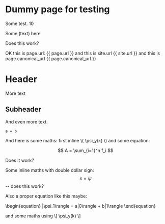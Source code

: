 # Dummy page for testing

Some test. 10

Some (text) here

Does this work?

OK this is page.url: {{ page.url }} and this is site.url {{ site.url }}
and this is page.canonical_url {{ page.canonical_url }} 

# Header

More text

## Subheader

And even more text.

```
a = b
```

And here is some maths: first inline  \\( \psi_y(k) \\) and some 
equation:

$$
A = \sum_{i=1}^n f_i
$$

Does it work?

Some inline maths with double dollar sign: $$ x = \psi $$ -- does this work?

Also a proper equation like this maybe:

\begin{equation}
   |\psi_1\rangle = a|0\rangle + b|1\rangle
\end{equation}

and some maths using  \\[ \psi_y(k) \\]
